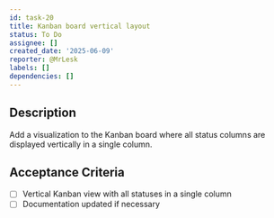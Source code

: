 ```yaml
---
id: task-20
title: Kanban board vertical layout
status: To Do
assignee: []
created_date: '2025-06-09'
reporter: @MrLesk
labels: []
dependencies: []
---
```

## Description

Add a visualization to the Kanban board where all status columns are displayed vertically in a single column.

## Acceptance Criteria

- [ ] Vertical Kanban view with all statuses in a single column
- [ ] Documentation updated if necessary
